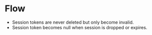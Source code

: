 # Flow

- Session tokens are never deleted but only become invalid.
- Session token becomes null when session is dropped or expires.
